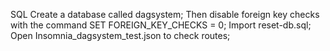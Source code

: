 SQL Create a database called dagsystem;
Then disable foreign key checks with the command SET FOREIGN_KEY_CHECKS = 0;
Import reset-db.sql;
Open Insomnia_dagsystem_test.json to check routes;
